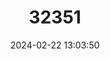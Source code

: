 ---
title: "32351"
category: "Chamaecyparis hodginsii"
draft: false
date: 2024-02-22 13:03:50
languages:
  Chinese: ["Fu Jian Bai", "福建柏"]
  Vietnamese: ["Hòng", "Po Mu"]
  English: ["Fujian Cypress"]
---